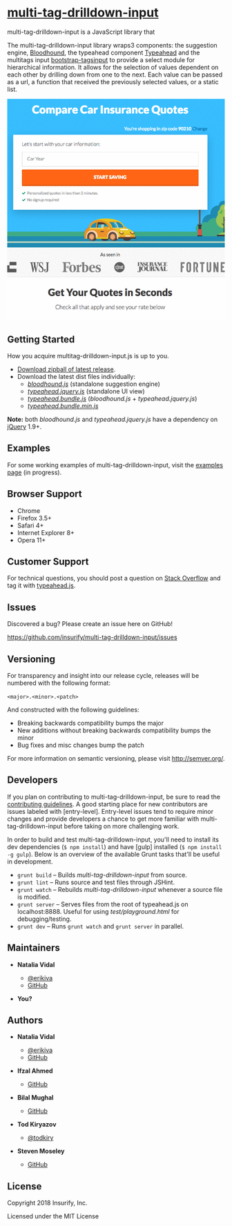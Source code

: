 # [multi-tag-drilldown-input][gh-page]

multi-tag-drilldown-input is a JavaScript library that

The multi-tag-drilldown-input library wraps3 components: the suggestion engine,
[Bloodhound], the typeahead component [Typeahead] and the multitags input [bootstrap-tagsinput] to provide a select module for hierarchical information.
It allows for the selection of values dependent on each other by drilling down from one to the next.
Each value can be passed as a url, a function that received the previously selected values, or a static list.

![multi-tag-drilldown-input](demo.gif)

<!-- section links -->

[gh-page]: https://github.com/insurify/multi-tag-drilldown-input/
[bloodhound]: https://github.com/twitter/typeahead.js/blob/master/doc/bloodhound.md
[typeahead]: https://github.com/twitter/typeahead.js/blob/master/doc/jquery_typeahead.md
[bootstrap-tagsinput]: http://bootstrap-tagsinput.github.io/bootstrap-tagsinput/examples/

## Getting Started

How you acquire multitag-drilldown-input.js is up to you.

- [Download zipball of latest release][zipball].
- Download the latest dist files individually:
  - _[bloodhound.js]_ (standalone suggestion engine)
  - _[typeahead.jquery.js]_ (standalone UI view)
  - _[typeahead.bundle.js]_ (_bloodhound.js_ + _typeahead.jquery.js_)
  - _[typeahead.bundle.min.js]_

**Note:** both _bloodhound.js_ and _typeahead.jquery.js_ have a dependency on
[jQuery] 1.9+.

<!-- section links -->

[zipball]: http://twitter.github.com/typeahead.js/releases/latest/multitag-drilldown-input.js.zip
[bloodhound.js]: http://twitter.github.com/typeahead.js/releases/latest/bloodhound.js
[typeahead.jquery.js]: http://twitter.github.com/typeahead.js/releases/latest/typeahead.jquery.js
[typeahead.bundle.js]: http://twitter.github.com/typeahead.js/releases/latest/typeahead.bundle.js
[typeahead.bundle.min.js]: http://twitter.github.com/typeahead.js/releases/latest/typeahead.bundle.min.js
[jquery]: http://jquery.com/

## Examples

For some working examples of multi-tag-drilldown-input, visit the [examples page] (in progress).

<!-- section links -->

[examples page]: http://insurify.github.io/multi-tag-drilldown-input/examples

## Browser Support

- Chrome
- Firefox 3.5+
- Safari 4+
- Internet Explorer 8+
- Opera 11+

## Customer Support

For technical questions, you should post a question on [Stack Overflow] and tag
it with [typeahead.js][so tag].

<!-- section links -->

[stack overflow]: http://stackoverflow.com/
[so tag]: http://stackoverflow.com/questions/tagged/multi-tag-drilldown-input.js

## Issues

Discovered a bug? Please create an issue here on GitHub!

https://github.com/insurify/multi-tag-drilldown-input/issues

## Versioning

For transparency and insight into our release cycle, releases will be numbered
with the following format:

`<major>.<minor>.<patch>`

And constructed with the following guidelines:

- Breaking backwards compatibility bumps the major
- New additions without breaking backwards compatibility bumps the minor
- Bug fixes and misc changes bump the patch

For more information on semantic versioning, please visit http://semver.org/.

## Developers

If you plan on contributing to multi-tag-drilldown-input, be sure to read the
[contributing guidelines]. A good starting place for new contributors are issues
labeled with [entry-level]. Entry-level issues tend to require minor changes
and provide developers a chance to get more familiar with multi-tag-drilldown-input before
taking on more challenging work.

In order to build and test multi-tag-drilldown-input, you'll need to install its dev
dependencies (`$ npm install`) and have [gulp]
installed (`$ npm install -g gulp`). Below is an overview of the available
Grunt tasks that'll be useful in development.

- `grunt build` – Builds _multi-tag-drilldown-input_ from source.
- `grunt lint` – Runs source and test files through JSHint.
- `grunt watch` – Rebuilds _multi-tag-drilldown-input_ whenever a source file is modified.
- `grunt server` – Serves files from the root of typeahead.js on localhost:8888.
  Useful for using _test/playground.html_ for debugging/testing.
- `grunt dev` – Runs `grunt watch` and `grunt server` in parallel.

<!-- section links -->

[contributing guidelines]: https://github.com/twitter/typeahead.js/blob/master/CONTRIBUTING.md

## Maintainers

- **Natalia Vidal**

  - [@erikiva](https://twitter.com/erikiva)
  - [GitHub](https://github.com/erikiva)

- **You?**

## Authors

- **Natalia Vidal**

  - [@erikiva](https://twitter.com/erikiva)
  - [GitHub](https://github.com/erikiva)

- **Ifzal Ahmed**

  - [GitHub](https://github.com/ifzal)

- **Bilal Mughal**

  - [GitHub](https://github.com/mbilalmughal)

- **Tod Kiryazov**

  - [@todkiry](https://twitter.com/todkiry)

- **Steven Moseley**

  - [GitHub](https://github.com/stevenmoseley)

## License

Copyright 2018 Insurify, Inc.

Licensed under the MIT License
